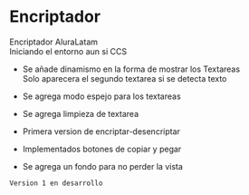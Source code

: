 # Encriptador
Encriptador AluraLatam  
Iniciando el entorno aun si CCS 

- Se añade dinamismo en la forma de mostrar los Textareas  
Solo aparecera el segundo textarea si se detecta texto
- Se agrega modo espejo para los textareas
- Se agrega limpieza de textarea

- Primera version de encriptar-desencriptar
- Implementados botones de copiar y pegar
- Se agrega un fondo para no perder la vista


```Version 1 en desarrollo```  

